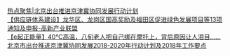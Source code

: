   
[热点聚焦|北京出台推进京津冀协同发展行动计划](http://www.dianyue.me/archives/153/pe97ymsjiv4lqpz3/)  
[【供应链体系建设】龙华区、龙岗区国高奖励及福田区促进绿色发展项目等13项通知及申报-高新产业联盟](http://www.dianyue.me/archives/491/ji4xte7t1ve8j2qs/)  
[【e起正能量】40℃高温，八旬老人把自己绑在摩托上，背后原因让人泪目……](http://www.dianyue.me/archives/058/f2moqned2af8zgrn/)  
[北京市出台推进京津冀协同发展2018-2020年行动计划及2018年工作要点](http://www.dianyue.me/archives/618/b5uvm5tlliwzcvnt/)